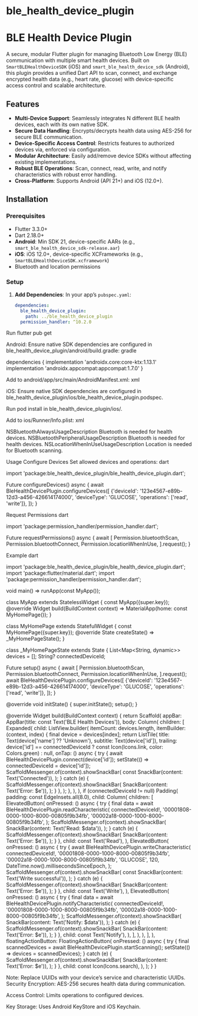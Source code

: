 # ble_health_device_plugin

# BLE Health Device Plugin

A secure, modular Flutter plugin for managing Bluetooth Low Energy (BLE) communication with multiple smart health devices. Built on `SmartBLEHealthDeviceSDK` (iOS) and `smart_ble_health_device_sdk` (Android), this plugin provides a unified Dart API to scan, connect, and exchange encrypted health data (e.g., heart rate, glucose) with device-specific access control and scalable architecture.

## Features

- **Multi-Device Support**: Seamlessly integrates N different BLE health devices, each with its own native SDK.
- **Secure Data Handling**: Encrypts/decrypts health data using AES-256 for secure BLE communication.
- **Device-Specific Access Control**: Restricts features to authorized devices via, enforced via configuration.
- **Modular Architecture**: Easily add/remove device SDKs without affecting existing implementations.
- **Robust BLE Operations**: Scan, connect, read, write, and notify characteristics with robust error handling.
- **Cross-Platform**: Supports Android (API 21+) and iOS (12.0+).

## Installation

### Prerequisites

- Flutter 3.3.0+
- Dart 2.18.0+
- **Android**: Min SDK 21, device-specific AARs (e.g., `smart_ble_health_device_sdk-release.aar`)
- **iOS**: iOS 12.0+, device-specific XCFrameworks (e.g., `SmartBLEHealthDeviceSDK.xcframework`)
- Bluetooth and location permissions

### Setup

1. **Add Dependencies**:
   In your app’s `pubspec.yaml`:

   ```yaml
   dependencies:
     ble_health_device_plugin:
       path: ../ble_health_device_plugin
     permission_handler: ^10.2.0

Run flutter pub get

Android:
Ensure native SDK dependencies are configured in ble_health_device_plugin/android/build.gradle:
gradle

dependencies {
implementation 'androidx.core:core-ktx:1.13.1'
implementation 'androidx.appcompat:appcompat:1.7.0'
}

Add to android/app/src/main/AndroidManifest.xml:
xml

<uses-permission android:name="android.permission.BLUETOOTH" />
<uses-permission android:name="android.permission.BLUETOOTH_ADMIN" />
<uses-permission android:name="android.permission.BLUETOOTH_SCAN" />
<uses-permission android:name="android.permission.BLUETOOTH_CONNECT" />
<uses-permission android:name="android.permission.ACCESS_FINE_LOCATION" />

iOS:
Ensure native SDK dependencies are configured in ble_health_device_plugin/ios/ble_health_device_plugin.podspec.

Run pod install in ble_health_device_plugin/ios/.

Add to ios/Runner/Info.plist:
xml

<key>NSBluetoothAlwaysUsageDescription</key>
<string>Bluetooth is needed for health devices.</string>
<key>NSBluetoothPeripheralUsageDescription</key>
<string>Bluetooth is needed for health devices.</string>
<key>NSLocationWhenInUseUsageDescription</key>
<string>Location is needed for Bluetooth scanning.</string>

Usage
Configure Devices
Set allowed devices and operations:
dart

import 'package:ble_health_device_plugin/ble_health_device_plugin.dart';

Future<void> configureDevices() async {
await BleHealthDevicePlugin.configureDevices([
{'deviceId': '123e4567-e89b-12d3-a456-426614174000', 'deviceType': 'GLUCOSE', 'operations': ['read', 'write']},
]);
}

Request Permissions
dart

import 'package:permission_handler/permission_handler.dart';

Future<void> requestPermissions() async {
await [
Permission.bluetoothScan,
Permission.bluetoothConnect,
Permission.locationWhenInUse,
].request();
}

Example
dart

import 'package:ble_health_device_plugin/ble_health_device_plugin.dart';
import 'package:flutter/material.dart';
import 'package:permission_handler/permission_handler.dart';

void main() => runApp(const MyApp());

class MyApp extends StatelessWidget {
const MyApp({super.key});
@override
Widget build(BuildContext context) => MaterialApp(home: const MyHomePage());
}

class MyHomePage extends StatefulWidget {
const MyHomePage({super.key});
@override
State<MyHomePage> createState() => _MyHomePageState();
}

class _MyHomePageState extends State<MyHomePage> {
List<Map<String, dynamic>> devices = [];
String? connectedDeviceId;

Future<void> setup() async {
await [
Permission.bluetoothScan,
Permission.bluetoothConnect,
Permission.locationWhenInUse,
].request();
await BleHealthDevicePlugin.configureDevices([
{'deviceId': '123e4567-e89b-12d3-a456-426614174000', 'deviceType': 'GLUCOSE', 'operations': ['read', 'write']},
]);
}

@override
void initState() {
super.initState();
setup();
}

@override
Widget build(BuildContext context) {
return Scaffold(
appBar: AppBar(title: const Text('BLE Health Devices')),
body: Column(
children: [
Expanded(
child: ListView.builder(
itemCount: devices.length,
itemBuilder: (context, index) {
final device = devices[index];
return ListTile(
title: Text(device['name'] ?? 'Unknown'),
subtitle: Text(device['id']),
trailing: device['id'] == connectedDeviceId
? const Icon(Icons.link, color: Colors.green)
: null,
onTap: () async {
try {
await BleHealthDevicePlugin.connect(device['id']);
setState(() => connectedDeviceId = device['id']);
ScaffoldMessenger.of(context).showSnackBar(
const SnackBar(content: Text('Connected')),
);
} catch (e) {
ScaffoldMessenger.of(context).showSnackBar(
SnackBar(content: Text('Error: $e')),
);
}
},
);
},
),
),
if (connectedDeviceId != null)
Padding(
padding: const EdgeInsets.all(8.0),
child: Column(
children: [
ElevatedButton(
onPressed: () async {
try {
final data = await BleHealthDevicePlugin.readCharacteristic(
connectedDeviceId!,
'00001808-0000-1000-8000-00805f9b34fb',
'00002a18-0000-1000-8000-00805f9b34fb',
);
ScaffoldMessenger.of(context).showSnackBar(
SnackBar(content: Text('Read: $data')),
);
} catch (e) {
ScaffoldMessenger.of(context).showSnackBar(
SnackBar(content: Text('Error: $e')),
);
}
},
child: const Text('Read'),
),
ElevatedButton(
onPressed: () async {
try {
await BleHealthDevicePlugin.writeCharacteristic(
connectedDeviceId!,
'00001808-0000-1000-8000-00805f9b34fb',
'00002a18-0000-1000-8000-00805f9b34fb',
'GLUCOSE',
120,
DateTime.now().millisecondsSinceEpoch,
);
ScaffoldMessenger.of(context).showSnackBar(
const SnackBar(content: Text('Write successful')),
);
} catch (e) {
ScaffoldMessenger.of(context).showSnackBar(
SnackBar(content: Text('Error: $e')),
);
}
},
child: const Text('Write'),
),
ElevatedButton(
onPressed: () async {
try {
final data = await BleHealthDevicePlugin.notifyCharacteristic(
connectedDeviceId!,
'00001808-0000-1000-8000-00805f9b34fb',
'00002a18-0000-1000-8000-00805f9b34fb',
);
ScaffoldMessenger.of(context).showSnackBar(
SnackBar(content: Text('Notify: $data')),
);
} catch (e) {
ScaffoldMessenger.of(context).showSnackBar(
SnackBar(content: Text('Error: $e')),
);
}
},
child: const Text('Notify'),
),
],
),
),
],
),
floatingActionButton: FloatingActionButton(
onPressed: () async {
try {
final scannedDevices = await BleHealthDevicePlugin.startScanning();
setState(() => devices = scannedDevices);
} catch (e) {
ScaffoldMessenger.of(context).showSnackBar(
SnackBar(content: Text('Error: $e')),
);
}
},
child: const Icon(Icons.search),
),
);
}
}

Note: Replace UUIDs with your device’s service and characteristic UUIDs.
Security
Encryption: AES-256 secures health data during communication.

Access Control: Limits operations to configured devices.

Key Storage: Uses Android KeyStore and iOS Keychain.



